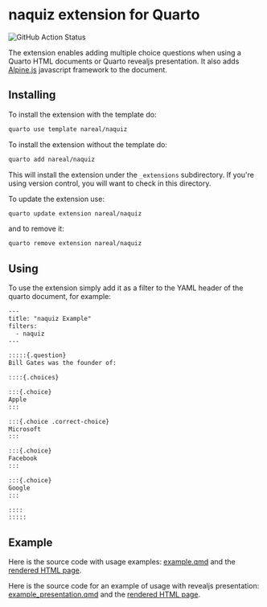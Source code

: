 # naquiz extension for Quarto

![GitHub Action Status](https://img.shields.io/github/actions/workflow/status/nareal/naquiz/publish.yml)

The extension enables adding multiple choice questions when using a Quarto HTML documents or Quarto revealjs presentation. It also adds [Alpine.js](https://alpinejs.dev/) javascript framework to the document.

## Installing

To install the extension with the template do:

```bash
quarto use template nareal/naquiz
```


To install the extension without the template do:

```bash
quarto add nareal/naquiz
```

This will install the extension under the `_extensions` subdirectory.
If you're using version control, you will want to check in this directory.


To update the extension use:

```bash
quarto update extension nareal/naquiz
```

and to remove it:

```bash
quarto remove extension nareal/naquiz
```

## Using

To use the extension simply add it as a filter to the YAML header of the quarto document, for example:

```default
---
title: "naquiz Example"
filters:
  - naquiz
---

:::::{.question}
Bill Gates was the founder of:

::::{.choices}

:::{.choice}
Apple
:::  

:::{.choice .correct-choice}
Microsoft
:::

:::{.choice}
Facebook  
:::

:::{.choice}
Google   
:::

::::
:::::
```

## Example

Here is the source code with usage examples: [example.qmd](example.qmd) and the [rendered HTML page](https://nareal.github.io/naquiz/example.html).

Here is the source code for an example of usage with revealjs presentation: [example_presentation.qmd](example_presentation.qmd) and the [rendered HTML page](https://nareal.github.io/naquiz/example_presentation.html). 
